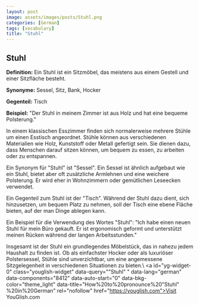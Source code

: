 ```yaml
---
layout: post
image: assets/images/posts/Stuhl.png
categories: [German]
tags: [vocabulary]
title: "Stuhl" 
---
```


## Stuhl

**Definition:** Ein Stuhl ist ein Sitzmöbel, das meistens aus einem Gestell und einer Sitzfläche besteht. 

**Synonyme:** Sessel, Sitz, Bank, Hocker

**Gegenteil:** Tisch

**Beispiel:** "Der Stuhl in meinem Zimmer ist aus Holz und hat eine bequeme Polsterung."

In einem klassischen Esszimmer finden sich normalerweise mehrere Stühle um einen Esstisch angeordnet. Stühle können aus verschiedenen Materialien wie Holz, Kunststoff oder Metall gefertigt sein. Sie dienen dazu, dass Menschen darauf sitzen können, um bequem zu essen, zu arbeiten oder zu entspannen.

Ein Synonym für "Stuhl" ist "Sessel". Ein Sessel ist ähnlich aufgebaut wie ein Stuhl, bietet aber oft zusätzliche Armlehnen und eine weichere Polsterung. Er wird eher in Wohnzimmern oder gemütlichen Leseecken verwendet.

Ein Gegenteil zum Stuhl ist der "Tisch". Während der Stuhl dazu dient, sich hinzusetzen, um bequem Platz zu nehmen, soll der Tisch eine ebene Fläche bieten, auf der man Dinge ablegen kann.

Ein Beispiel für die Verwendung des Wortes "Stuhl": "Ich habe einen neuen Stuhl für mein Büro gekauft. Er ist ergonomisch geformt und unterstützt meinen Rücken während der langen Arbeitsstunden."

Insgesamt ist der Stuhl ein grundlegendes Möbelstück, das in nahezu jedem Haushalt zu finden ist. Ob als einfachster Hocker oder als luxuriöser Polstersessel, Stühle sind unverzichtbar, um eine angemessene Sitzgelegenheit in verschiedenen Situationen zu bieten.\ <a id="yg-widget-0" class="youglish-widget" data-query=""Stuhl" " data-lang="german" data-components="8412" data-auto-start="0" data-bkg-color="theme_light" data-title="How%20to%20pronounce%20"Stuhl" %20in%20German"  rel="nofollow" href="https://youglish.com">Visit YouGlish.com</a><script async src="https://youglish.com/public/emb/widget.js" charset="utf-8"></script>